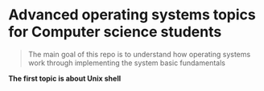 # Advanced operating systems topics for Computer science students

> The main goal of this repo is to understand how operating systems work through implementing the system basic fundamentals

**The first topic is about Unix shell**


